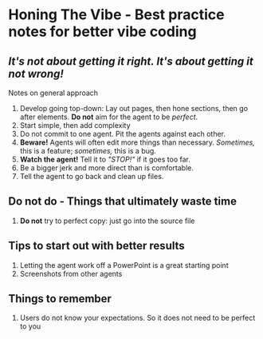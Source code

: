 # Honing The Vibe - Best practice notes for better vibe coding

## _It's not about getting it right. It's about getting it not wrong!_

Notes on general approach

1. Develop going top-down: Lay out pages, then hone sections, then go after elements. **Do not** aim for the agent to be _perfect_.
1. Start simple, then add complexity
1. Do not commit to one agent. Pit the agents against each other.
1. **Beware!** Agents will often edit more things than necessary. _Sometimes,_ this is a feature; _sometimes,_ this is a bug.
2. **Watch the agent!** Tell it to _"STOP!"_ if it goes too far.
3. Be a bigger jerk and more direct than is comfortable.
4. Tell the agent to go back and clean up files.

## Do not do - Things that ultimately waste time

1. **Do not** try to perfect copy: just go into the source file 

## Tips to start out with better results

1. Letting the agent work off a PowerPoint is a great starting point
2. Screenshots from other agents

## Things to remember

1. Users do not know your expectations. So it does not need to be perfect to you
